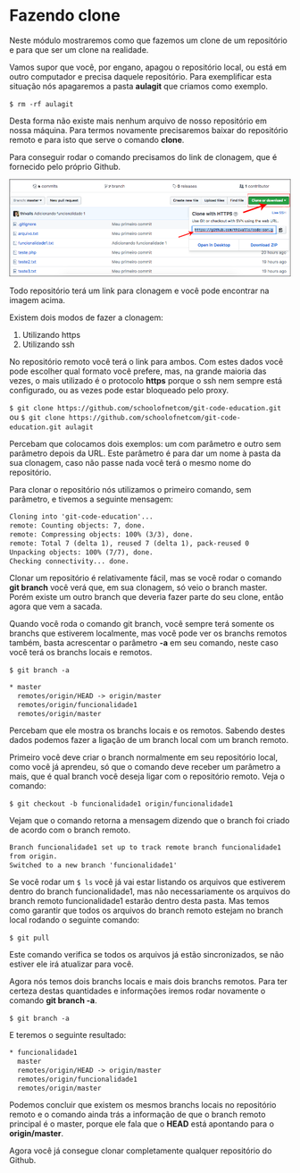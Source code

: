 # Fazendo clone

Neste módulo mostraremos como que fazemos um clone de um repositório e para que ser um clone na realidade.

Vamos supor que você, por engano, apagou o repositório local, ou está em outro computador e precisa daquele repositório. Para exemplificar esta situação nós apagaremos a pasta **aulagit** que criamos como exemplo.

`$ rm -rf aulagit`

Desta forma não existe mais nenhum arquivo de nosso repositório em nossa máquina. Para termos novamente precisaremos baixar do repositório remoto e para isto que serve o comando **clone**.

Para conseguir rodar o comando precisamos do link de clonagem, que é fornecido pelo próprio Github.

![github_clone](./images/github_clone.png "github_clone")

Todo repositório terá um link para clonagem e você pode encontrar na imagem acima.

Existem dois modos de fazer a clonagem:

1. Utilizando https
2. Utilizando ssh

No repositório remoto você terá o link para ambos. Com estes dados você pode escolher qual formato você prefere, mas, na grande maioria das vezes, o mais utilizado é o protocolo **https** porque o ssh nem sempre está configurado, ou as vezes pode estar bloqueado pelo proxy.

`$ git clone https://github.com/schoolofnetcom/git-code-education.git` ou `$ git clone https://github.com/schoolofnetcom/git-code-education.git aulagit`

Percebam que colocamos dois exemplos: um com parâmetro e outro sem parâmetro depois da URL. Este parâmetro é para dar um nome à pasta da sua clonagem, caso não passe nada você terá o mesmo nome do repositório.

Para clonar o repositório nós utilizamos o primeiro comando, sem parâmetro, e tivemos a seguinte mensagem:

```
Cloning into 'git-code-education'...
remote: Counting objects: 7, done.
remote: Compressing objects: 100% (3/3), done.
remote: Total 7 (delta 1), reused 7 (delta 1), pack-reused 0
Unpacking objects: 100% (7/7), done.
Checking connectivity... done.
```

Clonar um repositório é relativamente fácil, mas se você rodar o comando **git branch** você verá que, em sua clonagem, só veio o branch master. Porém existe um outro branch que deveria fazer parte do seu clone, então agora que vem a sacada.

Quando você roda o comando git branch, você sempre terá somente os branchs que estiverem localmente, mas você pode ver os branchs remotos também, basta acrescentar o parâmetro **-a** em seu comando, neste caso você terá os branchs locais e remotos.

`$ git branch -a`

```
* master
  remotes/origin/HEAD -> origin/master
  remotes/origin/funcionalidade1
  remotes/origin/master
```

Percebam que ele mostra os branchs locais e os remotos. Sabendo destes dados podemos fazer a ligação de um branch local com um branch remoto.

Primeiro você deve criar o branch normalmente em seu repositório local, como você já aprendeu, só que o comando deve receber um parâmetro a mais, que é qual branch você deseja ligar com o repositório remoto. Veja o comando:

`$ git checkout -b funcionalidade1 origin/funcionalidade1`

Vejam que o comando retorna a mensagem dizendo que o branch foi criado de acordo com o branch remoto.

```
Branch funcionalidade1 set up to track remote branch funcionalidade1 from origin.
Switched to a new branch 'funcionalidade1'
```

Se você rodar um `$ ls` você já vai estar listando os arquivos que estiverem dentro do branch funcionalidade1, mas não necessariamente os arquivos do branch remoto funcionalidade1 estarão dentro desta pasta. Mas temos como garantir que todos os arquivos do branch remoto estejam no branch local rodando o seguinte comando:

`$ git pull`

Este comando verifica se todos os arquivos já estão sincronizados, se não estiver ele irá atualizar para você.

Agora nós temos dois branchs locais e mais dois branchs remotos. Para ter certeza destas quantidades e informações iremos rodar novamente o comando **git branch -a**.

`$ git branch -a`

E teremos o seguinte resultado:

```
* funcionalidade1
  master
  remotes/origin/HEAD -> origin/master
  remotes/origin/funcionalidade1
  remotes/origin/master
```

Podemos concluir que existem os mesmos branchs locais no repositório remoto e o comando ainda trás a informação de que o branch remoto principal é o master, porque ele fala que o **HEAD** está apontando para o **origin/master**.

Agora você já consegue clonar completamente qualquer repositório do Github.